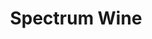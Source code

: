 ---
number: 1
title: 'Spectrum Wine'
headline: ['Experimenta el mundo de la subasta de vino', 'todo el tiempo, en todo lugar.']
services: ['discovery', 'agile']
methodology: 'Scrum'
period: '2022'
portrait: 'spectrum-portrait'
hero: 'spectrum-hero'
storyType: 'Success Story'
section1: {
    title: 'Introducción',
    content: [
        'Fuimos abordados por una casa de subastas de vinos que buscaba mejorar su presencia en línea con el desarrollo de una aplicación móvil para sus subastas. La casa vinícola tenía una exitosa trayectoriacomo anfitrión de subastas en línea en su sitio web, por lo que reconoció el potencial de crecimientoque provee una aplicación móvil dedicada a sus usuarios. Una anterior aplicación móvil con la que elloscontaban estaba pobremente diseñada, lenta y proveía una pobre experiencia de usuario, llevando a una baja tasa de uso. La meta del proyecto fue crear una app que permitiera a los usuarios navegar yhacer una oferta en vinos desde sus celulares con una experiencia de usuario simple y segura.'
    ]
}
---